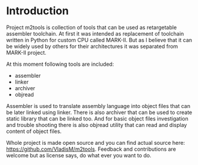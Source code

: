 # Introduction

Project m2tools is collection of tools that can be used as retargetable
assembler toolchain. At first it was intended as replacement of toolchain
written in Python for custom CPU called MARK-II. But as I believe that it
can be widely used by others for their architectures it was separated
from MARK-II project.

At this moment following tools are included:

 * assembler
 * linker
 * archiver
 * objread

Assembler is used to translate assembly language into object files that can
be later linked using linker. There is also archiver that can be used to create
static library that can be linked too. And for basic object files investigation
and trouble shooting there is also objread utility that can read and display
content of object files.

Whole project is made open source and you can find actual source here:
<https://github.com/VladisM/m2tools>. Feedback and contributions are welcome
but as license says, do what ever you want to do.
